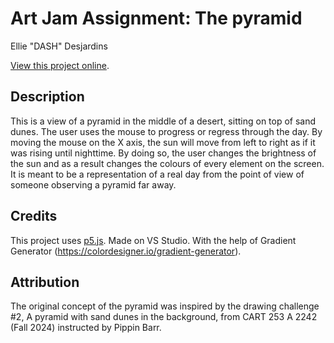 # Art Jam Assignment: The pyramid

Ellie "DASH" Desjardins

[View this project online](https://dash-design.github.io/CART-253/topics/assignments/art-jam/).

## Description

This is a view of a pyramid in the middle of a desert, sitting on top of sand dunes. The user uses the mouse to progress or regress through the day. By moving the mouse on the X axis, the sun will move from left to right as if it was rising until nighttime. By doing so, the user changes the brightness of the sun and as a result changes the colours of every element on the screen. It is meant to be a representation of a real day from the point of view of someone observing a pyramid far away.

## Credits

This project uses [p5.js](https://p5js.org).
Made on VS Studio.
With the help of Gradient Generator (https://colordesigner.io/gradient-generator).

## Attribution

The original concept of the pyramid was inspired by the drawing challenge #2, A pyramid with sand dunes in the background, from CART 253 A 2242 (Fall 2024) instructed by Pippin Barr.